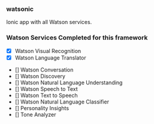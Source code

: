 ### watsonic
Ionic app with all Watson services.

### Watson Services Completed for this framework
- [x] Watson Visual Recognition
- [x] Watson Language Translator
- [] Watson Conversation
- [] Watson Discovery
- [] Watson Natural Language Understanding
- [] Watson Speech to Text
- [] Watson Text to Speech
- [] Watson Natural Language Classifier
- [] Personality Insights
- [] Tone Analyzer